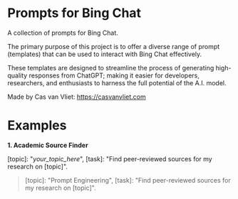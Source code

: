 # Prompts for Bing Chat

A collection of prompts for Bing Chat.

The primary purpose of this project is to offer a diverse range of prompt (templates) that can be used to interact with Bing Chat effectively.

These templates are designed to streamline the process of generating high-quality responses from ChatGPT; making it easier for developers, researchers, and enthusiasts to harness the full potential of the A.I. model.

Made by Cas van Vliet: https://casvanvliet.com

# Examples

**1. Academic Source Finder**

[topic]: "*your_topic_here*", [task]: "Find peer-reviewed sources for my research on [topic]".

> [topic]: "Prompt Engineering", [task]: "Find peer-reviewed sources for my research on [topic]".
